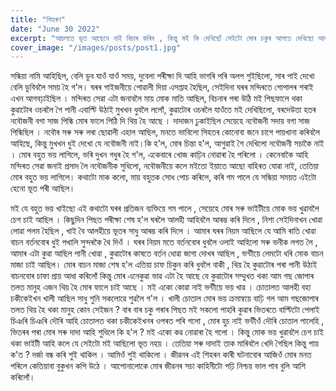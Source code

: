```yaml
---
title: "শিহৰণ"
date: "June 30 2022"
excerpt: "আচলতে ভূত আছেনে নাই বিচাৰ কৰিব , কিন্তু মই কি দেখিছোঁ সেইটো মোৰ চকুৰ আগতে দেখিছো আৰু নাইকীয়া হৈ গ'ল । কিন্তু কিছুমান মানুহে ভূতৰ সুবিধা লৈ মানুহক ভয় খুৱায়।"
cover_image: "/images/posts/post1.jpg"
---
```


সন্ধিয়া নামি আহিছিল, বেলি ডুব যাওঁ যাওঁ সময়, দুবেলা পৰীক্ষা দি আহি ভাগৰি পৰি অলপ শুইছিলো, সাৰ পাই দেখো বেলি ডুবিবলৈ সময় হৈ গ'ল। ঘৰৰ গাইজনীয়ে পোৱালী দিয়া এসপ্তাহ হৈছিল, সেইদিনা ঘৰৰ মন্দিৰতে গোপালৰ শৰাই এখন আগবঢ়াইছিল । মন্দিৰত সেৱা এটা জনাবলৈ মায় মোক মাতি আছিল, বিচনাৰ পৰা উঠি মই পিছফালে থকা কুৱাটোৰ ওচৰলৈ গৈ পানী এবাল্টি উঠাই মুখখন ধুবলৈ ললোঁ, কুৱাটোৰ ওচৰলৈ যাওঁতে মই দেখিছিলো, বৰদেউতা হতৰ নবৌজনী বগা সাজ পিন্ধি মোৰ ফালে পিঠি দি থিয় হৈ আছে । দাদাজন ঢুকাইছিল সেয়েহে নবৌজনী সদায় বগা সাজ পিন্ধিছিল । নবৌৰ সৰু সৰু লৰা ছোৱালী এহাল আছিল, মনতে ভাবিলো সিহতৰ কোনোবা জনে চাগে পায়খানা কৰিবলৈ আহিছে, কিন্তু মুখখন ধুই দেখো যে নবৌজনী নাই।কি হ'ল, মোৰ চিন্তা হ'ল, আগুৱাই গৈ দেখিলো নবৌজনী সচাকৈ নাই । মোৰ বহুত ভয় লাগিলে, ভৰি দুখন গধুৰ হৈ গ'ল, একেবাৰে খোজ কাঢ়িব নোৱাৰা হৈ পৰিলো । কেনেবাকৈ আহি মন্দিৰত সেৱা জনাই প্ৰসাদ লৈ নবৌজনীক সুধিলো, নবৌজনীয়ে কলে মইতো ইয়াতে আছো বাহিৰত যোৱা নাই, তেতিয়া মোৰ বহুত ভয় লাগিলে। কথাটো মাক কলো, মায় বহুতক সোধ পোচ কৰিলে, কৰি গম পালে যে সন্ধিয়া সময়ত এইটো হেনো ভূত পৰী আছিল।

মই যে বহুত ভয় খাইছো এই কথাটো ঘৰৰ প্ৰতিজন ব্যক্তিয়ে গম পালে , সেয়েহে মোৰ সৰু ভাইটীয়ে মোক ভয় খুৱাবলৈ চেগ চাই আছিল । কিছুদিন পিছত পৰীক্ষা শেষ হ'ল ঘৰলৈ আলহী আহিবলৈ আৰম্ভ কৰি দিলে , নিশা সেইদিনাখন খোৱা লোৱা পলম হৈছিল , খাই বৈ আলহীয়ে ভূতৰ সাধু আৰম্ভ কৰি দিলে । আমাৰ ঘৰৰ নিয়ম আছিলে যে আমি ৰাতি খোৱা বাচন বৰ্তনবোৰ ধুই পখালি সুন্দৰকৈ থৈ দিওঁ । ঘৰৰ নিয়ম মতে বৰ্তনবোৰ ধুবলৈ ওলাই আহিলো সৰু ভনীক লগত লৈ , আমাৰ এটা কুৱা আছিল পানী খোৱা , কুৱাটোৰ কাষতে বৰ্তন ধোৱা জাগা দোখৰ আছিল , ভন্টীয়ে লেমটো ধৰি মোক বাচন মাজা চাই আছিল। মোৰ বাচন মাজা শেষ হ'ল এতিয়া চাফ চিকুন কৰি ধুবলৈ বাকী , থিয় হৈ কুৱাটোৰ পৰা পানী উঠাই বাচনবোৰ চাফা প্ৰায় আধা কৰিলোঁ কিন্তু মোৰ এনেকুৱা ভাৱ এটা হৈ আছে যে কুৱাটোৰ সম্মুখত থকা আম গছ জোপাৰ তলত মানুহ এজন থিয় হৈ মোৰ ফালে চাই আছে । মই একো কোৱা নাই ভন্টীয়ে ভয় খাৱ ।
চোতালত আলহী বহা চকীকেইখন খালী আছিল সাধু শুনি সকলোৱে শুৱলৈ গ'ল ।
খালী চোতাল মোৰ ভয় ক্ৰমান্বয়ে বাঢ়ি গল আম গছজোপাৰ তলত থিয় হৈ থকা মানুহ কোন সেইজন ? বাৰ বাৰ চকু পৰাৰ পিছত মই সকলো পাহৰি কুৱাৰ ভিতৰতে বাল্টিটো পেলাই চিঞৰি চিঞৰি দৌৰি আহি চোতালত থকা চকীকেইখনৰ ওপৰত পৰি গলো , মোৰ হুচ নাই ভন্টীওঁ দৌৰি চোতাল পালেহি , ভিতৰৰ পৰা মোৰ সৰু দাদা আহি শুধিলে কি হ'ল ? মই একো কৱ নোৱাৰা হৈ গলো ।
কিন্তু মোক ভয় খুৱাবলৈ চেগ চাই থকা ভাইটী আহি কলে যে সেইটো মই আছিলো ভূত নহয় ।
তেতিয়া সৰু দাদাই তাক মাৰিবলৈ খেদি গৈছিল কিন্তু পায় ক'ত ? দৰ্জা বন্ধ কৰি শুই থাকিল । আমিওঁ শুই থাকিলো ।
জীৱনৰ এই শিহৰন কাৰী ঘটনাবোৰ আজিওঁ মোৰ মনত পৰিলে কেতিয়াবা বুকুখন কপি উঠে ।
আপোনালোকে মোৰ জীৱনৰ সচা কাহিনীটো পঢ়ি নিশ্চয় ভাল পাব বুলি আশি কৰিলোঁ।
